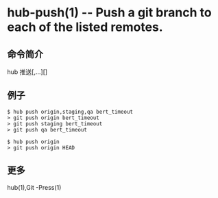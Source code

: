 # hub-push(1) -- Push a git branch to each of the listed remotes.

## 命令简介

hub 推送<REMOTE>[,<REMOTE2>…][<ref>]

## 例子

```
$ hub push origin,staging,qa bert_timeout
> git push origin bert_timeout
> git push staging bert_timeout
> git push qa bert_timeout

$ hub push origin
> git push origin HEAD
```

## 更多

hub(1),Git -Press(1)
